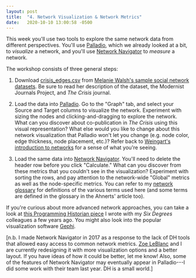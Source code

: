 ```yaml
---
layout: post
title:  "4. Network Visualization & Network Metrics"
date:   2020-10-10 13:00:58 -0500
---
```


This week you'll use two tools to explore the same network data from different perspectives. You'll use [Palladio](https://hdlab.stanford.edu/palladio-app/#/upload), which we already looked at a bit, to *visualize* a network, and you'll use [Network Navigator](https://network-navigator.library.cmu.edu/) to *measure* a network.

The workshop consists of three general steps:

1. Download [crisis_edges.csv](https://github.com/melaniewalsh/sample-social-network-datasets/blob/master/sample-datasets/modernist-journals-project/crisis/crisis-edges.csv) from [Melanie Walsh's sample social network datasets](https://github.com/melaniewalsh/sample-social-network-datasets/tree/master/sample-datasets/modernist-journals-project). Be sure to read her description of the dataset, the Modernist Journals Project, and *The Crisis* journal.

2. Load the data into [Palladio](https://hdlab.stanford.edu/palladio-app/#/upload). Go to the "Graph" tab, and select your Source and Target columns to visualize the network. Experiment with sizing the nodes and clicking-and-dragging to explore the network. What can you discover about co-publication in *The Crisis* using this visual representation? What else would you like to change about this network visualization that Palladio won't let you change (e.g. node color, edge thickness, node placement, etc.)? Refer back to [Weingart's introduction to networks](http://journalofdigitalhumanities.org/1-1/demystifying-networks-by-scott-weingart/) for a sense of what you're seeing.

3. Load the same data into [Network Navigator](https://network-navigator.library.cmu.edu/). You'll need to delete the header row before you click "Calculate." What can you discover from these metrics that you couldn't see in the visualization? Experiment with sorting the rows, and pay attention to the network-wide "Global" metrics as well as the node-specific metrics. You can refer to my [network glossary](https://jrladd.com/network-glossary.html) for definitions of the various terms used here (and some terms are defined in the glossary in the Ahnerts' article too).

If you're curious about more advanced network approaches, you can take a look at [this Programming Historian piece](https://programminghistorian.org/en/lessons/exploring-and-analyzing-network-data-with-python) I wrote with my *Six Degrees* colleagues a few years ago. You might also look into the popular visualization software [Gephi](https://gephi.org/).

[n.b. I made Network Navigator in 2017 as a response to the lack of DH tools that allowed easy access to common network metrics. [Zoe LeBlanc](https://zoeleblanc.com/) and I are currently redesigning it with more visualization options and a better layout. If you have ideas of how it could be better, let me know! Also, some of the features of Network Navigator may eventually appear in Palladio---I did some work with their team last year. DH is a small world.]
